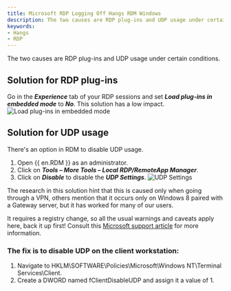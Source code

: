 ```yaml
---
title: Microsoft RDP Logging Off Hangs RDM Windows
description: The two causes are RDP plug-ins and UDP usage under certain conditions.
keywords:
- Hangs
- RDP
---
```

The two causes are RDP plug-ins and UDP usage under certain conditions. 
## Solution for RDP plug-ins 
Go in the ***Experience*** tab of your RDP sessions and set ***Load plug-ins in embedded mode*** to ***No***. This solution has a low impact. 
![Load plug-ins in embedded mode](https://webdevolutions.azureedge.net/docs/en/kb/KB4054.png) 
## Solution for UDP usage 
There's an option in RDM to disable UDP usage. 
1. Open {{ en.RDM }} as an administrator. 
1. Click on ***Tools – More Tools – Local RDP/RemoteApp Manager***. 
1. Click on ***Disable*** to disable the ***UDP Settings***. 
![UDP Settings](https://webdevolutions.azureedge.net/docs/en/kb/KB4055.png) 

The research in this solution hint that this is caused only when going through a VPN, others mention that it occurs only on Windows 8 paired with a Gateway server, but it has worked for many of our users. 

It requires a registry change, so all the usual warnings and caveats apply here, back it up first! Consult this [Microsoft support article](https://support.microsoft.com/en-us/help/256986/windows-registry-information-for-advanced-users) for more information. 
### The fix is to disable UDP on the client workstation: 
1. Navigate to HKLM\SOFTWARE\Policies\Microsoft\Windows NT\Terminal Services\Client. 
1. Create a DWORD named fClientDisableUDP and assign it a value of 1. 

